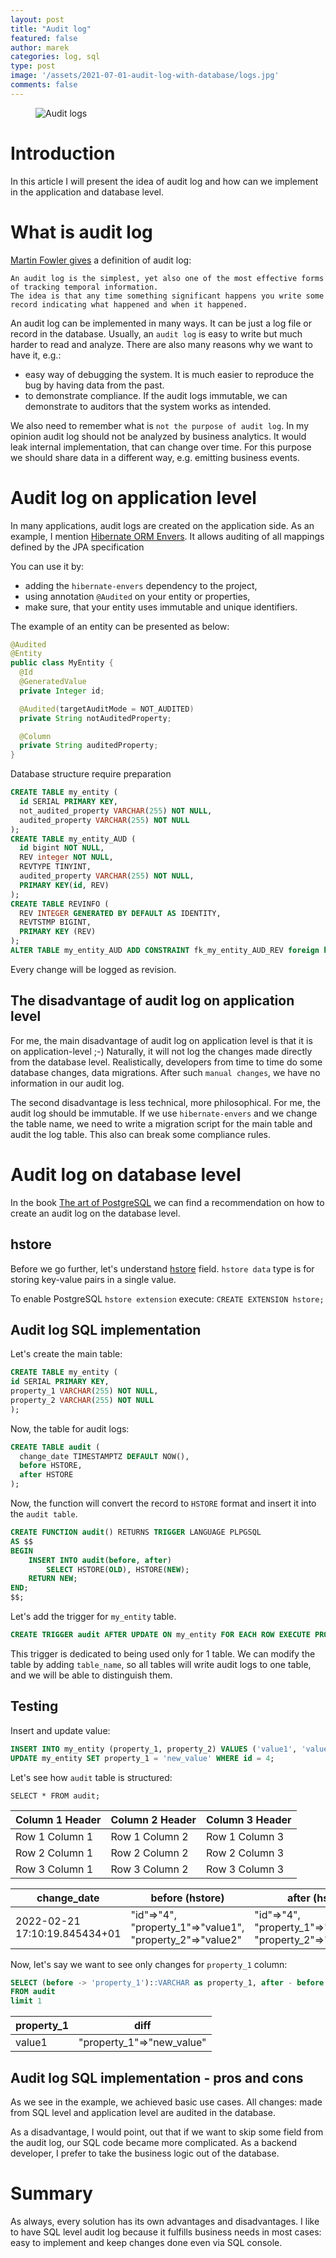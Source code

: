 ```yaml
---
layout: post
title: "Audit log"
featured: false
author: marek
categories: log, sql 
type: post
image: '/assets/2021-07-01-audit-log-with-database/logs.jpg'
comments: false
---
```


<figure>
  <img src="/assets/2021-07-01-audit-log-with-database/logs.jpg" alt="Audit logs" />
</figure>

# Introduction
In this article I will present the idea of audit log and how can we implement in the application and database level.
# What is audit log 
[Martin Fowler gives](https://martinfowler.com/eaaDev/AuditLog.html) a definition of audit log:
```
An audit log is the simplest, yet also one of the most effective forms of tracking temporal information. 
The idea is that any time something significant happens you write some record indicating what happened and when it happened.
```

An audit log can be implemented in many ways. It can be just a log file or record in the database.
Usually, an `audit log` is easy to write but much harder to read and analyze. There are also many reasons why we want to have it, e.g.:

* easy way of debugging the system. It is much easier to reproduce the bug by having data from the past.
* to demonstrate compliance. If the audit logs immutable, we can demonstrate to auditors that the system works as intended.

We also need to remember what is `not the purpose of audit log`. In my opinion audit log should not be analyzed by business analytics. 
It would leak internal implementation, that can change over time.
For this purpose we should share data in a different way, e.g. emitting business events.

# Audit log on application level
In many applications, audit logs are created on the application side. 
As an example, I mention [Hibernate ORM Envers](https://hibernate.org/orm/envers/). 
It allows auditing of all mappings defined by the JPA specification

You can use it by:

* adding the `hibernate-envers` dependency to the project, 
* using annotation `@Audited` on your entity or properties, 
* make sure, that your entity uses immutable and unique identifiers.

The example of an entity can be presented as below:
```java
@Audited
@Entity
public class MyEntity {
  @Id
  @GeneratedValue
  private Integer id;

  @Audited(targetAuditMode = NOT_AUDITED)
  private String notAuditedProperty;

  @Column
  private String auditedProperty;
}
```

Database structure require preparation
```SQL
CREATE TABLE my_entity (
  id SERIAL PRIMARY KEY,
  not_audited_property VARCHAR(255) NOT NULL,
  audited_property VARCHAR(255) NOT NULL
);
CREATE TABLE my_entity_AUD (
  id bigint NOT NULL,
  REV integer NOT NULL,
  REVTYPE TINYINT,
  audited_property VARCHAR(255) NOT NULL,
  PRIMARY KEY(id, REV)
);
CREATE TABLE REVINFO (
  REV INTEGER GENERATED BY DEFAULT AS IDENTITY,
  REVTSTMP BIGINT,
  PRIMARY KEY (REV)
);
ALTER TABLE my_entity_AUD ADD CONSTRAINT fk_my_entity_AUD_REV foreign key (REV) references REVINFO;
```

Every change will be logged as revision. 

## The disadvantage of audit log on application level
For me, the main disadvantage of audit log on application level is that it is on application-level ;-) 
Naturally, it will not log the changes made directly from the database level. 
Realistically, developers from time to time do some database changes, data migrations. 
After such `manual changes`, we have no information in our audit log.

The second disadvantage is less technical, more philosophical. For me, the audit log should be immutable. 
If we use `hibernate-envers` and we change the table name, we need to write a migration script for the main table and audit the log table.
This also can break some compliance rules.

# Audit log on database level 
In the book [The art of PostgreSQL](https://theartofpostgresql.com/) we can find a recommendation on how to create an audit log on the database level.

## hstore 
Before we go further, let's understand [hstore](https://www.postgresqltutorial.com/postgresql-hstore/) field.
`hstore data` type is for storing key-value pairs in a single value.

To enable PostgreSQL `hstore extension` execute: 
`CREATE EXTENSION hstore;`

## Audit log SQL implementation
Let's create the main table: 
```SQL
CREATE TABLE my_entity (
id SERIAL PRIMARY KEY,
property_1 VARCHAR(255) NOT NULL,
property_2 VARCHAR(255) NOT NULL
);
```
Now, the table for audit logs: 
```SQL
CREATE TABLE audit (
  change_date TIMESTAMPTZ DEFAULT NOW(),
  before HSTORE,
  after HSTORE
);
```
Now, the function will convert the record to `HSTORE` format and insert it into the `audit table`.
```SQL
CREATE FUNCTION audit() RETURNS TRIGGER LANGUAGE PLPGSQL 
AS $$ 
BEGIN   
    INSERT INTO audit(before, after)
        SELECT HSTORE(OLD), HSTORE(NEW);
    RETURN NEW; 
END;
$$;
```
Let's add the trigger for `my_entity` table.
```SQL
CREATE TRIGGER audit AFTER UPDATE ON my_entity FOR EACH ROW EXECUTE PROCEDURE audit();
```

This trigger is dedicated to being used only for 1 table. We can modify the table by adding `table_name`, 
so all tables will write audit logs to one table, and we will be able to distinguish them. 

## Testing
Insert and update value:
```SQL
INSERT INTO my_entity (property_1, property_2) VALUES ('value1', 'value2');
UPDATE my_entity SET property_1 = 'new_value' WHERE id = 4;
```
Let's see how `audit` table is structured: 
```
SELECT * FROM audit;
```
| Column 1 Header | Column 2 Header | Column 3 Header |
| --------------- | --------------- | --------------- |
| Row 1 Column 1 | Row 1 Column 2 | Row 1 Column 3 |
| Row 2 Column 1 | Row 2 Column 2 | Row 2 Column 3 |
| Row 3 Column 1 | Row 3 Column 2 | Row 3 Column 3 |



| change_date                    |  before (hstore)                                           | after (hstore)                                               |
| ------------------------------ | ---------------------------------------------------------- | ------------------------------------------------------------ |
| 2022-02-21 17:10:19.845434+01  | "id"=>"4", "property_1"=>"value1", "property_2"=>"value2"  | "id"=>"4", "property_1"=>"new_value", "property_2"=>"value2" |

Now, let's say we want to see only changes for `property_1` column: 
```SQL
SELECT (before -> 'property_1')::VARCHAR as property_1, after - before as diff
FROM audit
limit 1
```
| property_1  | diff                      | 
| ----------- | ------------------------- | 
| value1      | "property_1"=>"new_value" |


## Audit log SQL implementation - pros and cons
As we see in the example, we achieved basic use cases. All changes: made from SQL level and application level are audited in the database. 

As a disadvantage, I would point, out that if we want to skip some field from the audit log, our SQL code became more complicated. 
As a backend developer, I prefer to take the business logic out of the database.

# Summary 
As always, every solution has its own advantages and disadvantages. 
I like to have SQL level audit log because it fulfills business needs in most cases: easy to implement and keep changes done even via SQL console.
